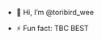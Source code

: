 - 👋 Hi, I’m @toribird_wee

- ⚡ Fun fact: TBC BEST

<!---
Mianbao514/Mianbao514 is a ✨ special ✨ repository because its `README.md` (this file) appears on your GitHub profile.
You can click the Preview link to take a look at your changes.
--->
